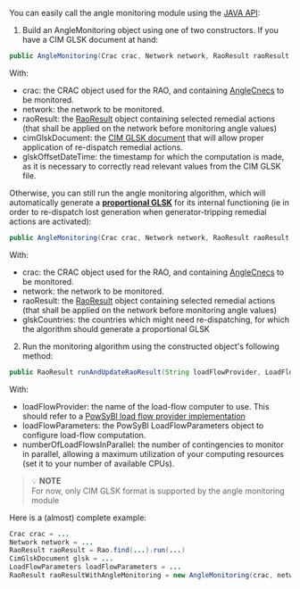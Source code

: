 You can easily call the angle monitoring module using the [JAVA API](https://github.com/powsybl/powsybl-open-rao/blob/main/monitoring/angle-monitoring/src/main/java/com/powsybl/openrao/monitoring/anglemonitoring/AngleMonitoring.java):
1. Build an AngleMonitoring object using one of two constructors. If you have a CIM GLSK document at hand:

~~~java
public AngleMonitoring(Crac crac, Network network, RaoResult raoResult, CimGlskDocument cimGlskDocument, OffsetDateTime glskOffsetDateTime)
~~~

With:
- crac: the CRAC object used for the RAO, and containing [AngleCnecs](/input-data/crac/json.md#angle-cnecs) to be monitored.
- network: the network to be monitored.
- raoResult: the [RaoResult](/output-data/rao-result/rao-result-json.md) object containing selected remedial actions (that shall
  be applied on the network before monitoring angle values)
- cimGlskDocument: the [CIM GLSK document](/input-data/glsk/glsk-cim.md) that will allow proper application of re-dispatch
  remedial actions.
- glskOffsetDateTime: the timestamp for which the computation is made, as it is necessary to correctly read relevant
  values from the CIM GLSK file.

Otherwise, you can still run the angle monitoring algorithm, which will automatically generate a **[proportional GLSK](/input-data/glsk/glsk.md#proportional-glsk)** 
for its internal functioning (ie in order to re-dispatch lost generation when generator-tripping remedial actions are activated):  

~~~java
public AngleMonitoring(Crac crac, Network network, RaoResult raoResult, Set<Country> glskCountries)
~~~
With:
- crac: the CRAC object used for the RAO, and containing [AngleCnecs](/input-data/crac/json.md#angle-cnecs) to be monitored.
- network: the network to be monitored.
- raoResult: the [RaoResult](/output-data/rao-result/rao-result-json.md) object containing selected remedial actions (that shall
  be applied on the network before monitoring angle values)
- glskCountries: the countries which might need re-dispatching, for which the algorithm should generate a proportional GLSK  

2. Run the monitoring algorithm using the constructed object's following method:

~~~java
public RaoResult runAndUpdateRaoResult(String loadFlowProvider, LoadFlowParameters loadFlowParameters, int numberOfLoadFlowsInParallel)
~~~

With:
- loadFlowProvider: the name of the load-flow computer to use. This should refer to a [PowSyBl load flow provider implementation](https://www.powsybl.org/pages/documentation/simulation/powerflow/)
- loadFlowParameters: the PowSyBl LoadFlowParameters object to configure load-flow computation.
- numberOfLoadFlowsInParallel: the number of contingencies to monitor in parallel, allowing a maximum utilization of
  your computing resources (set it to your number of available CPUs).

> 💡  **NOTE**  
> For now, only CIM GLSK format is supported by the angle monitoring module

Here is a (almost) complete example:

~~~java
Crac crac = ...
Network network = ...
RaoResult raoResult = Rao.find(...).run(...)
CimGlskDocument glsk = ...
LoadFlowParameters loadFlowParameters = ...
RaoResult raoResultWithAngleMonitoring = new AngleMonitoring(crac, network, raoResult, ...).runAndUpdateRaoResult("OpenLoadFlow", loadFlowParameters, 2);
~~~
